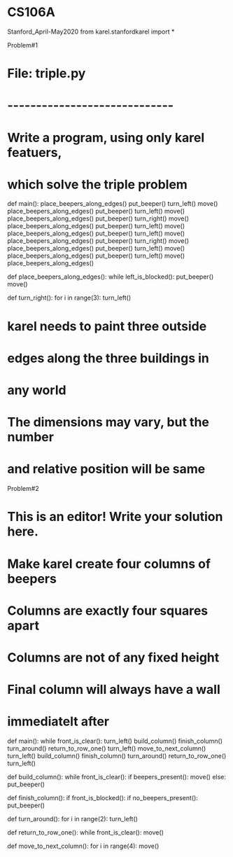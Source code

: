 # CS106A
Stanford_April-May2020
from karel.stanfordkarel import *

Problem#1
# File: triple.py
# -----------------------------
# Write a program, using only karel featuers,
# which solve the triple problem
def main():
   place_beepers_along_edges()
   put_beeper()
   turn_left()
   move()
   place_beepers_along_edges()
   put_beeper()
   turn_left()
   move()
   place_beepers_along_edges()
   put_beeper()
   turn_right()
   move()
   place_beepers_along_edges()
   put_beeper()
   turn_left()
   move()
   place_beepers_along_edges()
   put_beeper()
   turn_left()
   move()
   place_beepers_along_edges()
   put_beeper()
   turn_right()
   move()
   place_beepers_along_edges()
   put_beeper()
   turn_left()
   move()
   place_beepers_along_edges()
   put_beeper()
   turn_left()
   move()
   place_beepers_along_edges()
   
def place_beepers_along_edges():
 while left_is_blocked():
  put_beeper()
  move()
  
def turn_right():
 for i in range(3):
    turn_left()
 
   # karel needs to paint three outside
   # edges along the three buildings in 
   # any world
   # The dimensions may vary, but the number
   # and relative position will be same
   
Problem#2
# This is an editor! Write your solution here.
# Make karel create four columns of beepers
# Columns are exactly four squares apart
# Columns are not of any fixed height
# Final column will always have a wall 
# immediatelt after


def main():
 while front_is_clear():
   turn_left()
   build_column()
   finish_column()
   turn_around()
   return_to_row_one()
   turn_left()
   move_to_next_column()
 turn_left()
 build_column()
 finish_column()
 turn_around()
 return_to_row_one()
 turn_left()
   
def build_column():
   while front_is_clear():
      if beepers_present():
         move()
      else:
         put_beeper()
   
def finish_column():
   if front_is_blocked():
      if no_beepers_present():
         put_beeper()
   
def turn_around():
   for i in range(2):
      turn_left()
      
def return_to_row_one():
   while front_is_clear():
      move()
   
def move_to_next_column():
 for i in range(4):
    move()
